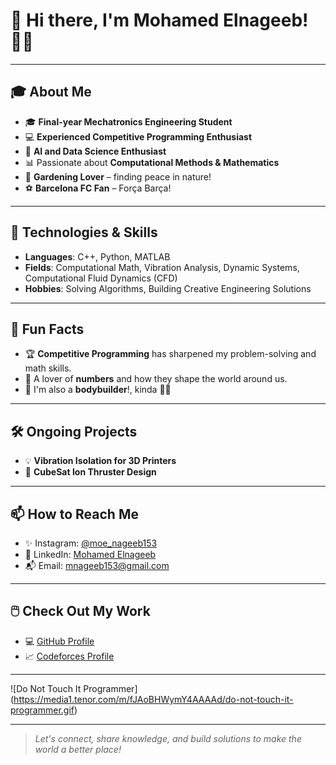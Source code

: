 # 👋 Hi there, I'm Mohamed Elnageeb! 👨‍💻

---

## 🎓 About Me

- 🎓 **Final-year Mechatronics Engineering Student**  
- 💻 **Experienced Competitive Programming Enthusiast**  
- 🤖 **AI and Data Science Enthusiast**  
- 📊 Passionate about **Computational Methods & Mathematics**  
- 🌱 **Gardening Lover** – finding peace in nature!  
- ⚽ **Barcelona FC Fan** – Força Barça!  

---

## 🔧 Technologies & Skills

- **Languages**: C++, Python, MATLAB  
- **Fields**: Computational Math, Vibration Analysis, Dynamic Systems,
Computational Fluid Dynamics (CFD)  
- **Hobbies**: Solving Algorithms, Building Creative Engineering Solutions  

---

## 🌟 Fun Facts

- 🏆 **Competitive Programming** has sharpened my problem-solving
and math skills.
- 🧮 A lover of **numbers** and how they shape the world around us.
- 💪 I'm also a **bodybuilder**!, kinda 🤷‍♂️

---

## 🛠️ Ongoing Projects

- 💡 **Vibration Isolation for 3D Printers**  
- 🚀 **CubeSat Ion Thruster Design**  

---

## 📫 How to Reach Me

- ✨ Instagram: [@moe_nageeb153](https://www.instagram.com/moe_nageeb153/)  
- 💼 LinkedIn:
[Mohamed Elnageeb](https://www.linkedin.com/in/mohamed-elnageeb/)  
- 📬 Email: [mnageeb153@gmail.com](mailto:mnageeb153@gmail.com)  

---

## 🖱️ Check Out My Work

- 💻 [GitHub Profile](https://github.com/Mohamed-Elnageeb)  
- 📈 [Codeforces Profile](https://codeforces.com/profile/the_last_smilodon)  

---

![Do Not Touch It Programmer]
(https://media1.tenor.com/m/fJAoBHWymY4AAAAd/do-not-touch-it-programmer.gif)

---

> *Let's connect, share knowledge, and build solutions to make the world a better place!*
